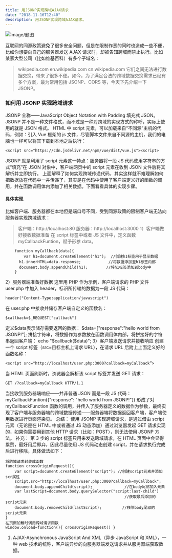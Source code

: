 ```yaml
---
title: 用JSONP实现跨域AJAX请求
date: "2018-11-16T12:40"
description: 用JSONP实现跨域AJAX请求。
---
```


![image/题图](https://ws4.sinaimg.cn/large/006tNbRwly1fx9rvoapgvj30u01951l4.jpg)

互联网的同源政策避免了很多安全问题，但是在限制作恶的同时也造成一些不便，比如你想要向自己的服务器发送 AJAX 请求时，却被告知跨域而禁止执行。比如某家大型公司（比如维基百科）有多个子域名：

> wikipedia.com
> en.wikipedia.com
> cn.wikipedia.com
> 它们之间无法进行数据交换，带来了很多不便。如今，为了满足合法的跨域数据交换需求已经有多个方案，最为常用包括 JSONP、CORS 等，今天下先介绍一下 JSONP。

### 如何用 JSONP 实现跨域请求

JSONP 全称——JavaScript Object Notation with Padding 填充式 JSON。JSONP 并不是一种文件格式，而不过是一种对跨域的实现方式的称呼，实际上使用的就是 JSON 格式。
HTML 中 script 元素，可以加载来自“不同源”主机的代码，例如：引入 Vue 框架的 js 文件，尽管脚本文件来自不同源的主机，我们的电脑也一样可以将其下载到本地之后执行：

```
<script src="https://cdn.jsdelivr.net/npm/vue/dist/vue.js"><script>
```

JSONP 就是利用了 script 元素这一特点：服务器将一段 JS 代码使用字符串的方式“填充”在 JSON 对象中，客户端网页中的 script 元素在收到 JSON 文件后将其解析并立即执行。
上面解释了如何实现跨域传递代码，其实这样就不难理解如何把数据放在代码中一并传递了，其实是在代码中使用了客户端定义好的函数的调用，并在函数调用体内添加了相关数据。下面看看具体的实现步骤。

#### 具体实现

比如客户端、服务器都在本地但是端口号不同，受到同源政策的限制客户端无法向服务器实现跨域请求：

> 客户端：http://localhost:80
> 服务器：http://localhost:3000
> 1）客户端做好接收数据准备
> 在 script 标签中或者 JS 文件中，定义函数 myCallbackFuntion，赋予形参 data。

```
    function myCallback(data){
        var h1=document.createElement("h1");  //创建h1标签用于显示数据
      h1.innerHTML=data.response;            //将数据添加至h1标签内部
      document.body.appendChild(h1);        //将h1标签添加到body中
    }
```

2）服务器端准备好数据
这里用 PHP 作为示例，客户端请求的 PHP 文件 user.php 中加入 header，标识所传输的数据为一段 JS 代码：

```
header("Content-Type:application/javascript")
```

在 user.php 中接收并储存客户端自定义的函数名：

```
$callback=$_REQUEST["callback"]
```

定义$data表示储存需要返回的数据：
$data=["response":"hello world from JSONP!"];
拼接字符串，将数据作为参数放在函数调用体内部，将拼接好的字符串返回客户端：
echo "$callback($data)";
3）客户端发送请求并接收响应
创建一个 script 标签（src=目标主机上请求 URL），在请求 URL 后附上上面定义好的函数名称：

```
<script src="http://localhost/user.php:3000?callback=myCallback”>
```

当 HTML 页面刷新时，浏览器会解析该 script 标签并发送 GET 请求：

```
GET /?callback=myCallback HTTP/1.1
```

当接收到服务器端响应——并非普通 JSON 而是一段 JS 代码：
myCallbackFuntion({"response": "hello world from JSONP!"})
形成了对 myCallbackFunction 函数的调用，并传入了服务器定义的数据作为参数，最终实现了客户端与服务器端的跨域数据传递——服务器端将数据返回客户端，客户端使用数据进行页面渲染见。
总结：
使用 JSONP 实现跨域请求，是通过借由 script 元素（无论是在 HTML 中或者通过 JS 动态添加）通过浏览器发起 GET 请求实现的，如果你需要用到其他 HTTP 请求（比如：POST），则无法使用 JSONP 方法。
补充：
第 3 步的 script 标签只用来发送跨域请求，在 HTML 页面中会显得累赘，最好用后即弃，因此尽量使用 JS 代码动态创建 script，并在请求执行完成后进行移除，具体做法如下：

```
将跨域请求封装成函数
function crossOriginRequest(){
    var script=document.createElement("script"); //创建script元素并添加scr属性
    script.src="http://localhost/user.php:3000?callback=myCallback";
    document.body.appendChild(script);              //在body尾部加入元素
    var lastScript=document.body.querySelector("script:last-child")
                                                    //获取最后添加的script元素
    document.body.removeChild(lastScript);         //移除body尾部的script元素
}
在页面加载时调用跨域请求函数
window.onload=function(){ crossOriginRequest() }
```

1. AJAX-Asynchronous JavaScript And XML（异步 JavaScript 和 XML），一种 web 技术的统称，客户端异步的向服务器端发送请求并从服务器端获取数据。
